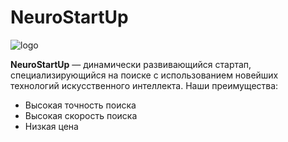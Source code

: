 
# NeuroStartUp

![logo](https://camo.githubusercontent.com/79ee96a8b8fa098c44d1ca302006f24d008408a1c22fc13260437214d705a23d/68747470733a2f2f6e65746f6c6f67792d636f64652e6769746875622e696f2f6769742d686f6d65776f726b732f696e74726f64756374696f6e2f6173736574732f6c6f676f2e706e67)

**NeuroStartUp** — динамически развивающийся стартап, специализирующийся на поиске с использованием новейших технологий искусственного интеллекта. Наши преимущества:

* Высокая точность поиска
* Высокая скорость поиска
* Низкая цена

